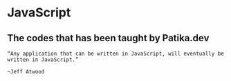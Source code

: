 # JavaScript
## The codes that has been taught by Patika.dev
``` 
“Any application that can be written in JavaScript, will eventually be written in JavaScript.”
                                                                            ~Jeff Atwood 
```
